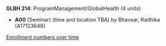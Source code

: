 **GLBH 214**: ProgramManagement/GlobalHealth (4 units)

- **A00** (Seminar) (time and location TBA) by Bhavsar, Radhika (A17123646)

[Enrollment numbers over time](./GLBH214.tsv)

